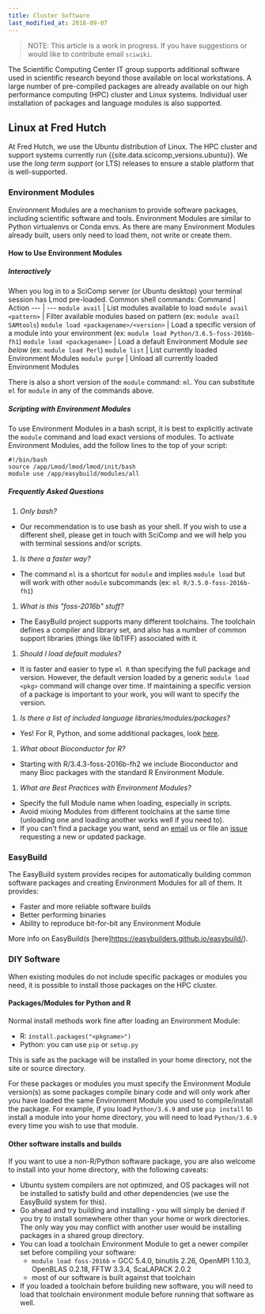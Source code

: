 ```yaml
---
title: Cluster Software
last_modified_at: 2018-09-07
---
```



>NOTE: This article is a work in progress. If you have suggestions or would like to contribute email `sciwiki`.

The Scientific Computing Center IT group supports additional software used in scientific research beyond those available on local workstations. A large number of pre-compiled packages are already available on our high performance computing (HPC) cluster and Linux systems. Individual user installation of packages and language modules is also supported.

## Linux at Fred Hutch
<!--Brief description of Fred Hutch policies and choices around Linux.-->
At Fred Hutch, we use the Ubuntu distribution of Linux. The HPC cluster and support systems currently run {{site.data.scicomp_versions.ubuntu}}.  We use the _long term support_ (or LTS) releases to ensure a stable platform that is well-supported.

### Environment Modules
Environment Modules are a mechanism to provide software packages, including scientific software and tools. Environment Modules are similar to Python virtualenvs or Conda envs. As there are many Environment Modules already built, users only need to load them, not write or create them.

#### How to Use Environment Modules
##### Interactively
When you log in to a SciComp server (or Ubuntu desktop) your terminal session has Lmod pre-loaded. Common shell commands:
Command | Action
--- | ---
`module avail` | List modules available to load
`module avail <pattern>` | Filter available modules based on pattern (ex: `module avail SAMtools`)
`module load <packagename>/<version>` | Load a specific version of a module into your environment (ex: `module load Python/3.6.5-foss-2016b-fh1`)
`module load <packagename>` | Load a default Environment Module *see below* (ex: `module load Perl`)
`module list` | List currently loaded Environment Modules
`module purge` | Unload all currently loaded Environment Modules

There is also a short version of the `module` command: `ml`.  You can substitute `ml` for `module` in any of the commands above.

##### Scripting with Environment Modules
To use Environment Modules in a bash script, it is best to explicitly activate the `module` command and load exact versions of modules. To activate Environment Modules, add the follow lines to the top of your script:
```
#!/bin/bash
source /app/Lmod/lmod/lmod/init/bash
module use /app/easybuild/modules/all
```

##### Frequently Asked Questions
<!--We should have a single "how to get help from SciComp page" and link here.-->
1. *Only bash?*
  - Our recommendation is to use bash as your shell. If you wish to use a different shell, please get in touch with SciComp and we will help you with terminal sessions and/or scripts.
1. *Is there a faster way?*
  - The command `ml` is a shortcut for `module` and implies `module load` but will work with other `module` subcommands (ex: `ml R/3.5.0-foss-2016b-fh1`)
1. *What is this "foss-2016b" stuff?*
  - The EasyBuild project supports many different toolchains. The toolchain defines a compiler and library set, and also has a number of common support libraries (things like libTIFF) associated with it.
1. *Should I load default modules?*
  - It is faster and easier to type `ml R` than specifying the full package and version. However, the default version loaded by a generic `module load <pkg>` command will change over time.  If maintaining a specific version of a package is important to your work, you will want to specify the version.
1. *Is there a list of included language libraries/modules/packages?*
  - Yes! For R, Python, and some additional packages, look [here](https://fredhutch.gihub.io/easybuild-life-sciences).
1. *What about Bioconductor for R?*
  - Starting with R/3.4.3-foss-2016b-fh2 we include Bioconductor and many Bioc packages with the standard R Environment Module.
1. *What are Best Practices with Environment Modules?*
  - Specify the full Module name when loading, especially in scripts.
  - Avoid mixing Modules from different toolchains at the same time (unloading one and loading another works well if you need to).
  - If you can't find a package you want, send an [email](mailto://scicomp@fredhutch.org) us or file an [issue](https://github.com/FredHutch/easybuild-life-sciences) requesting a new or updated package.

### EasyBuild
The EasyBuild system provides recipes for automatically building common software packages and creating Environment Modules for all of them. It provides:
- Faster and more reliable software builds
- Better performing binaries
- Ability to reproduce bit-for-bit any Environment Module

More info on EasyBuild(s [here]https://easybuilders.github.io/easybuild/).

### DIY Software
When existing modules do not include specific packages or modules you need, it is possible to install those packages on the HPC cluster.  

#### Packages/Modules for Python and R
Normal install methods work fine after loading an Environment Module:

- R: `install.packages("<pkgname>")`
- Python: you can use `pip` or `setup.py`

This is safe as the package will be installed in your home directory, not the site or source directory.

For these packages or modules you must specify the Environment Module version(s) as some packages compile binary code and will only work after you have loaded the same Environment Module you used to compile/install the package. For example, if you load `Python/3.6.9` and use `pip install` to install a module into your home directory, you will need to load `Python/3.6.9` every time you wish to use that module.

#### Other software installs and builds
If you want to use a non-R/Python software package, you are also welcome to install into your home directory, with the following caveats:

- Ubuntu system compilers are not optimized, and OS packages will not be installed to satisfy build and other dependencies (we use the EasyBuild system for this).
- Go ahead and try building and installing - you will simply be denied if you try to install somewhere other than your home or work directories. The only way you may conflict with another user would be installing packages in a shared group directory.
- You can load a toolchain Environment Module to get a newer compiler set before compiling your software:
  - `module load foss-2016b` = GCC 5.4.0, binutils 2.26, OpenMPI 1.10.3, OpenBLAS 0.2.18, FFTW 3.3.4, ScaLAPACK 2.0.2
  - most of our software is built against that toolchain
- If you loaded a toolchain before building new software, you will need to load that toolchain environment module before running that software as well.
